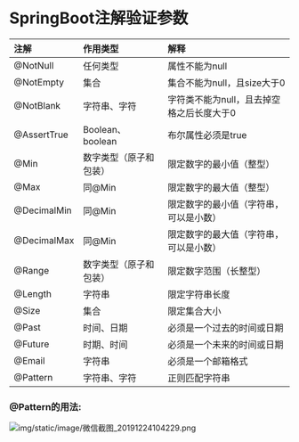 # SpringBoot注解验证参数

| 注解 | 作用类型 | 解释 |
| :--- | :--- | :--- |
| @NotNull | 任何类型 | 属性不能为null |
| @NotEmpty | 集合 | 集合不能为null，且size大于0 |
| @NotBlank | 字符串、字符 | 字符类不能为null，且去掉空格之后长度大于0 |
| @AssertTrue | Boolean、boolean | 布尔属性必须是true |
| @Min | 数字类型（原子和包装） | 限定数字的最小值（整型） |
| @Max | 同@Min | 限定数字的最大值（整型） |
| @DecimalMin | 同@Min | 限定数字的最小值（字符串，可以是小数） |
| @DecimalMax | 同@Min | 限定数字的最大值（字符串，可以是小数） |
| @Range | 数字类型（原子和包装） | 限定数字范围（长整型） |
| @Length | 字符串 | 限定字符串长度 |
| @Size | 集合 | 限定集合大小 |
| @Past | 时间、日期 | 必须是一个过去的时间或日期 |
| @Future | 时期、时间 | 必须是一个未来的时间或日期 |
| @Email | 字符串 | 必须是一个邮箱格式 |
| @Pattern | 字符串、字符 | 正则匹配字符串 |

### @Pattern的用法:
![img/static/image/微信截图_20191224104229.png]()




